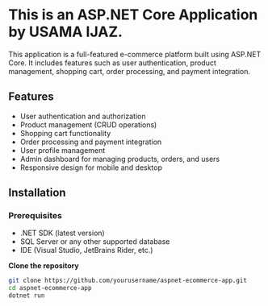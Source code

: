 

# This is an ASP.NET Core Application by USAMA IJAZ.

This application is a full-featured e-commerce platform built using ASP.NET Core. It includes features such as user authentication, product management, shopping cart, order processing, and payment integration.

## Features

- User authentication and authorization
- Product management (CRUD operations)
- Shopping cart functionality
- Order processing and payment integration
- User profile management
- Admin dashboard for managing products, orders, and users
- Responsive design for mobile and desktop

## Installation

### Prerequisites

- .NET SDK (latest version)
- SQL Server or any other supported database
- IDE (Visual Studio, JetBrains Rider, etc.)


**Clone the repository**

   ```bash
   git clone https://github.com/yourusername/aspnet-ecommerce-app.git
   cd aspnet-ecommerce-app
   dotnet run










 
